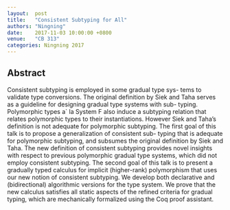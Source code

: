 ```yaml
---
layout:  post
title:   "Consistent Subtyping for All"
authors: "Ningning"
date:    2017-11-03 10:00:00 +0800
venue:   "CB 313"
categories: Ningning 2017
---
```

## Abstract

Consistent subtyping is employed in some gradual type sys- tems to validate type
conversions. The original definition by Siek and Taha serves as a guideline for
designing gradual type systems with sub- typing. Polymorphic types a` la System
F also induce a subtyping relation that relates polymorphic types to their
instantiations. However Siek and Taha’s definition is not adequate for
polymorphic subtyping. The first goal of this talk is to propose a
generalization of consistent sub- typing that is adequate for polymorphic
subtyping, and subsumes the original definition by Siek and Taha. The new
definition of consistent subtyping provides novel insights with respect to
previous polymorphic gradual type systems, which did not employ consistent
subtyping. The second goal of this talk is to present a gradually typed
calculus for implicit (higher-rank) polymorphism that uses our new notion of
consistent subtyping. We develop both declarative and (bidirectional)
algorithmic versions for the type system. We prove that the new calculus
satisfies all static aspects of the refined criteria for gradual typing, which
are mechanically formalized using the Coq proof assistant.
